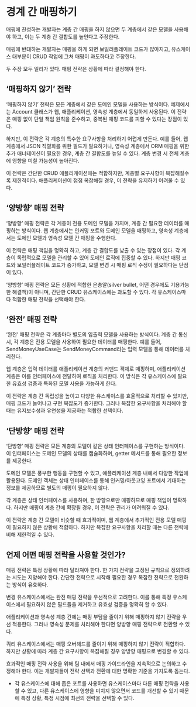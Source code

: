 # 경계 간 매핑하기

매핑에 찬성하는 개발자는 계층 간 매핑을 하지 않으면 두 계층에서 같은 모델을 사용해야 하고, 이는 두 계층 간 결합도를 높인다고 주장한다.

매핑에 반대하는 개발자는 매핑을 하게 되면 보일러플레이트 코드가 많아지고, 유스케이스 대부분이 CRUD 작업에 그쳐 매핑이 과도하다고 주장한다.

두 주장 모두 일리가 있다. 매핑 전략은 상황에 따라 결정해야 한다.

## ‘매핑하지 않기’ 전략

‘매핑하지 않기’ 전략은 모든 계층에서 같은 도메인 모델을 사용하는 방식이다. 예제에서는 Account 클래스가 웹, 애플리케이션, 영속성 계층에서 동일하게 사용된다. 이 전략은 매핑 없이 단일 책임 원칙을 준수하고, 중복된 매핑 코드를 피할 수 있다는 장점이 있다.

하지만, 이 전략은 각 계층의 특수한 요구사항을 처리하기 어렵게 만든다. 예를 들어, 웹 계층에서 JSON 직렬화를 위한 필드가 필요하거나, 영속성 계층에서 ORM 매핑을 위한 추가 애너테이션이 필요한 경우, 계층 간 결합도를 높일 수 있다. 계층 변경 시 전체 계층에 영향을 미칠 가능성이 높아진다.

이 전략은 간단한 CRUD 애플리케이션에는 적합하지만, 계층별 요구사항이 복잡해질수록 제한적이다. 애플리케이션이 점점 복잡해질 경우, 이 전략을 유지하기 어려울 수 있다.

## ‘양방향’ 매핑 전략

‘양방향’ 매핑 전략은 각 계층이 전용 도메인 모델을 가지며, 계층 간 필요한 데이터를 매핑하는 방식이다. 웹 계층에서는 인커밍 포트와 도메인 모델을 매핑하고, 영속성 계층에서는 도메인 모델과 영속성 모델 간 매핑을 수행한다.

이 전략은 매핑 책임을 명확히 하고, 계층 간 결합도를 낮출 수 있는 장점이 있다. 각 계층이 독립적으로 모델을 관리할 수 있어 도메인 로직에 집중할 수 있다. 하지만 매핑 코드와 보일러플레이트 코드가 증가하고, 모델 변경 시 매핑 로직 수정이 필요하다는 단점이 있다.

‘양방향’ 매핑 전략은 모든 상황에 적합한 은총알(silver bullet, 어떤 경우에도 기용가능한 해결책)이 아니며, 간단한 CRUD 유스케이스에는 과도할 수 있다. 각 유스케이스마다 적합한 매핑 전략을 선택해야 한다.

## ‘완전’ 매핑 전략

‘완전’ 매핑 전략은 각 계층마다 별도의 입출력 모델을 사용하는 방식이다. 계층 간 통신 시, 각 계층은 전용 모델을 사용하여 필요한 데이터를 매핑한다. 예를 들어, SendMoneyUseCase는 SendMoneyCommand라는 입력 모델을 통해 데이터를 처리한다.

웹 계층은 입력 데이터를 애플리케이션 계층의 커맨드 객체로 매핑하며, 애플리케이션 계층은 이를 인터페이스에 전달하여 로직을 처리한다. 이 방식은 각 유스케이스에 필요한 유효성 검증과 특화된 모델 사용을 가능하게 한다.

이 전략은 계층 간 독립성을 높이고 다양한 유스케이스를 효율적으로 처리할 수 있지만, 매핑 코드가 늘어나고 구현 복잡도가 증가한다. 그러나 복잡한 요구사항을 처리해야 할 때는 유지보수성과 유연성을 제공하는 적합한 선택이다.

## ‘단방향’ 매핑 전략

‘단방향’ 매핑 전략은 모든 계층의 모델이 같은 상태 인터페이스를 구현하는 방식이다. 이 인터페이스는 도메인 모델의 상태를 캡슐화하며, getter 메서드를 통해 필요한 정보를 제공한다.

도메인 모델은 풍부한 행동을 구현할 수 있고, 애플리케이션 계층 내에서 다양한 작업에 활용된다. 도메인 객체는 상태 인터페이스를 통해 인커밍/아웃고잉 포트에서 기대하는 정보를 제공하므로 별도의 매핑이 필요하지 않다.

각 계층은 상태 인터페이스를 사용하며, 한 방향으로만 매핑하므로 매핑 책임이 명확하다. 하지만 매핑이 계층 간에 확장될 경우, 이 전략은 관리가 어려워질 수 있다.

이 전략은 계층 간 모델이 비슷할 때 효과적이며, 웹 계층에서 추가적인 전용 모델 매핑이 필요하지 않은 상황에 적합하다. 하지만 복잡한 요구사항을 처리할 때는 다른 전략에 비해 제한적일 수 있다.

## 언제 어떤 매핑 전략을 사용할 것인가?

매핑 전략은 특정 상황에 따라 달라져야 한다. 한 가지 전략을 고정된 규칙으로 정의하려는 시도는 지양해야 한다. 간단한 전략으로 시작해 필요한 경우 복잡한 전략으로 전환하는 방식이 유효하다.

변경 유스케이스에서는 완전 매핑 전략을 우선적으로 고려한다. 이를 통해 특정 유스케이스에서 필요하지 않은 필드들을 제거하고 유효성 검증을 명확히 할 수 있다.

애플리케이션과 영속성 계층 간에는 매핑 부담을 줄이기 위해 매핑하지 않기 전략을 우선 적용한다. 그러나 영속성 문제를 처리해야 한다면 양방향 매핑 전략으로 전환할 수 있다.

쿼리 유스케이스에서는 매핑 오버헤드를 줄이기 위해 매핑하지 않기 전략이 적합하다. 하지만 상황에 따라 계층 간 요구사항이 복잡해질 경우 양방향 매핑으로 변경할 수 있다.

효과적인 매핑 전략 사용을 위해 팀 내에서 매핑 가이드라인을 지속적으로 논의하고 수정해야 한다. 이는 개발자들이 전략 선택과 전환에 대한 명확한 기준을 가지도록 돕는다.

* 각 유스케이스에 대해 좁은 포트를 사용하면 유스케이스마다 다른 매핑 전략을 사용할 수 있고, 다른 유스케이스에 영향을 미치지 않으면서 코드를 개선할 수 있기 때문에 특정 상황, 특정 시점에 최선의 전략을 선택할 수 있다.

